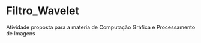# Filtro_Wavelet
Atividade proposta para a materia de Computação Gráfica e Processamento de Imagens
